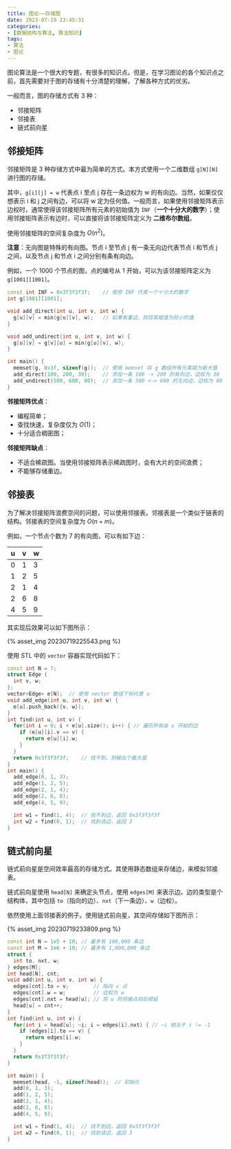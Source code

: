 ```yaml
---
title: 图论——存储图
date: 2023-07-19 23:45:31
categories:
- [数据结构与算法, 算法知识]
tags:
- 算法
- 图论
---
```

图论算法是一个很大的专题，有很多的知识点。但是，在学习图论的各个知识点之前，首先需要对于图的存储有十分清楚的理解，了解各种方式的优劣。

<!-- more -->

一般而言，图的存储方式有 3 种：

- 邻接矩阵
- 邻接表
- 链式前向星

## 邻接矩阵

邻接矩阵是 3 种存储方式中最为简单的方式。本方式使用一个二维数组 `g[N][N]` 进行图的存储。

其中，`g[i][j] = w` 代表点 i 至点 j 存在一条边权为 w 的有向边。当然，如果仅仅想表示 i 和 j 之间有边，可以将 w 定为任何值。一般而言，如果使用邻接矩阵表示边权时，通常使得该邻接矩阵所有元素的初始值为 `INF`（**一个十分大的数字**）；使用邻接矩阵表示有边时，可以直接将该邻接矩阵定义为 **二维布尔数组**。

使用邻接矩阵的空间复杂度为 $O(n^2)$。

**注意**：无向图是特殊的有向图。节点 i 至节点 j 有一条无向边代表节点 i 和节点 j 之间，以及节点 j 和节点 i 之间分别有条有向边。

例如，一个 1000 个节点的图，点的编号从 1 开始，可以为该邻接矩阵定义为 `g[1001][1001]`。

```cpp
const int INF = 0x3f3f3f3f;    // 使用 INF 代表一个十分大的数字
int g[1001][1001];

void add_direct(int u, int v, int w) {
  g[u][v] = min(g[u][v], w);   // 如果有重边，则将其赋值为较小的值
}

void add_undirect(int u, int v, int w) {
  g[u][v] = g[v][u] = min(g[u][v], w);
}

int main() {
  memset(g, 0x3f, sizeof(g));  // 使用 memset 将 g 数组所有元素赋为极大值
  add_direct(100, 200, 30);    // 添加一条 100 -> 200 的有向边，边权为 30
  add_undirect(500, 600, 80);  // 添加一条 500 <-> 600 的无向边，边权为 80
}
```

**邻接矩阵优点**：

- 编程简单；
- 查找快速，复杂度仅为 $O(1)$；
- 十分适合稠密图；

**邻接矩阵缺点**：

- 不适合稀疏图。当使用邻接矩阵表示稀疏图时，会有大片的空间浪费；
- 不能够存储重边。

## 邻接表

为了解决邻接矩阵浪费空间的问题，可以使用邻接表。邻接表是一个类似于链表的结构。邻接表的空间复杂度为 $O(n+m)$。

例如，一个节点个数为 7 的有向图，可以有如下边：

| u | v | w |
|---|---|---|
| 0 | 1 | 3 |
| 1 | 2 | 5 |
| 2 | 1 | 4 |
| 2 | 6 | 8 |
| 4 | 5 | 9 |

其实现后效果可以如下图所示：

{% asset_img 20230719225543.png %}

使用 STL 中的 `vector` 容器实现代码如下：

```cpp
const int N = 7;
struct Edge {
  int v, w;
};
vector<Edge> e[N];  // 使用 vector 数组下标代表 u
void add_edge(int u, int v, int w) {
  e[u].push_back({v, w});
}
int find(int u, int v) {
  for(int i = 0; i < e[u].size(); i++) { // 遍历所有由 u 开始的边
    if (e[u][i].v == v) {
      return e[u][i].w;
    }
  }
  return 0x3f3f3f3f;    // 找不到，则输出个极大值
}
int main() {
  add_edge(0, 1, 3);
  add_edge(1, 2, 5);
  add_edge(2, 1, 4);
  add_edge(2, 6, 8);
  add_edge(4, 5, 9);

  int w1 = find(1, 4);  // 找不到边，返回 0x3f3f3f3f
  int w2 = find(0, 1);  // 找到该边，返回 3
}
```

## 链式前向星

链式前向星是空间效率最高的存储方式。其使用静态数组来存储边，来模拟邻接表。

链式前向星使用 `head[N]` 来确定头节点，使用 `edges[M]` 来表示边。边的类型是个结构体，其中包括 `to`（指向的边）、`nxt`（下一条边）、`w`（边权）。

依然使用上面邻接表的例子。使用链式前向星，其空间存储如下图所示：

{% asset_img 20230719233809.png %}

```cpp
const int N = 1e5 + 10; // 最多有 100,000 条边
const int M = 1e6 + 10; // 最多有 1,000,000 条边
struct {
  int to, nxt, w;
} edges[M];
int head[N], cnt;
void add(int u, int v, int w) {
  edges[cnt].to = v;        // 指向 v 点
  edges[cnt].w = w;         // 边权为 w
  edges[cnt].nxt = head[u]; // 将 u 的邻接点向后顺延
  head[u] = cnt++;
}
int find(int u, int v) {
  for(int i = head[u]; ~i; i = edges[i].nxt) { // ~i 相当于 i != -1
    if (edges[i].to == v) {
      return edges[i].w;
    }
  }
  return 0x3f3f3f3f;
}

int main() {
  memset(head, -1, sizeof(head));  // 初始化
  add(0, 1, 3);
  add(1, 2, 5);
  add(2, 1, 4);
  add(2, 6, 8);
  add(4, 5, 9);

  int w1 = find(1, 4);  // 找不到边，返回 0x3f3f3f3f
  int w2 = find(0, 1);  // 找到该边，返回 3
}
```

